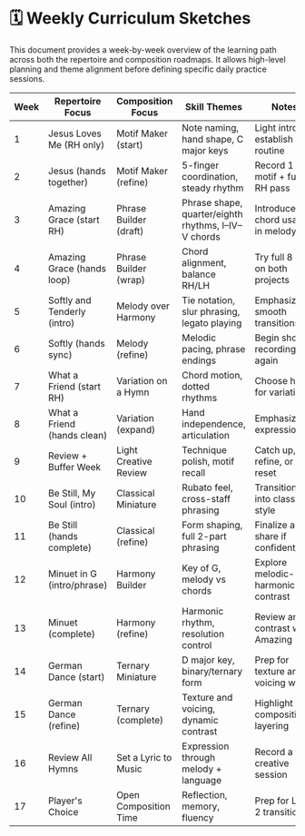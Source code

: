 # 🗓️ Weekly Curriculum Sketches

This document provides a week-by-week overview of the learning path across both the repertoire and composition roadmaps. It allows high-level planning and theme alignment before defining specific daily practice sessions.

| Week | Repertoire Focus            | Composition Focus      | Skill Themes                                        | Notes                             |
| ---- | --------------------------- | ---------------------- | --------------------------------------------------- | --------------------------------- |
| 1    | Jesus Loves Me (RH only)    | Motif Maker (start)    | Note naming, hand shape, C major keys               | Light intro; establish routine    |
| 2    | Jesus (hands together)      | Motif Maker (refine)   | 5-finger coordination, steady rhythm                | Record 1 motif + full RH pass     |
| 3    | Amazing Grace (start RH)    | Phrase Builder (draft) | Phrase shape, quarter/eighth rhythms, I–IV–V chords | Introduce chord usage in melody   |
| 4    | Amazing Grace (hands loop)  | Phrase Builder (wrap)  | Chord alignment, balance RH/LH                      | Try full 8 bars on both projects  |
| 5    | Softly and Tenderly (intro) | Melody over Harmony    | Tie notation, slur phrasing, legato playing         | Emphasize smooth transitions      |
| 6    | Softly (hands sync)         | Melody (refine)        | Melodic pacing, phrase endings                      | Begin short recording again       |
| 7    | What a Friend (start RH)    | Variation on a Hymn    | Chord motion, dotted rhythms                        | Choose hymn for variation         |
| 8    | What a Friend (hands clean) | Variation (expand)     | Hand independence, articulation                     | Emphasize expression              |
| 9    | Review + Buffer Week        | Light Creative Review  | Technique polish, motif recall                      | Catch up, refine, or reset        |
| 10   | Be Still, My Soul (intro)   | Classical Miniature    | Rubato feel, cross-staff phrasing                   | Transition into classical style   |
| 11   | Be Still (hands complete)   | Classical (refine)     | Form shaping, full 2-part phrasing                  | Finalize and share if confident   |
| 12   | Minuet in G (intro/phrase)  | Harmony Builder        | Key of G, melody vs chords                          | Explore melodic-harmonic contrast |
| 13   | Minuet (complete)           | Harmony (refine)       | Harmonic rhythm, resolution control                 | Review and contrast with Amazing  |
| 14   | German Dance (start)        | Ternary Miniature      | D major key, binary/ternary form                    | Prep for texture and voicing work |
| 15   | German Dance (refine)       | Ternary (complete)     | Texture and voicing, dynamic contrast               | Highlight compositional layering  |
| 16   | Review All Hymns            | Set a Lyric to Music   | Expression through melody + language                | Record a full creative session    |
| 17   | Player's Choice             | Open Composition Time  | Reflection, memory, fluency                         | Prep for Level 2 transition       |

